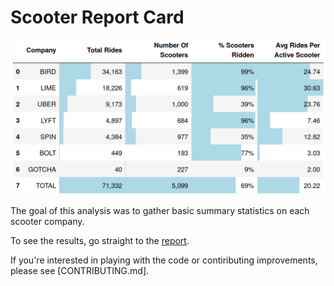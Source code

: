 # Scooter Report Card
[![Scooter Company Usage Report Card]][report]

The goal of this analysis was to gather basic summary statistics on each scooter company.

To see the results, go straight to the [report].

If you're interested in playing with the code or contiributing improvements, please see [CONTRIBUTING.md].


[report]: ./scooter-report-card.html
[Scooter Company Usage Report Card]: ./scooter-report-card.png
